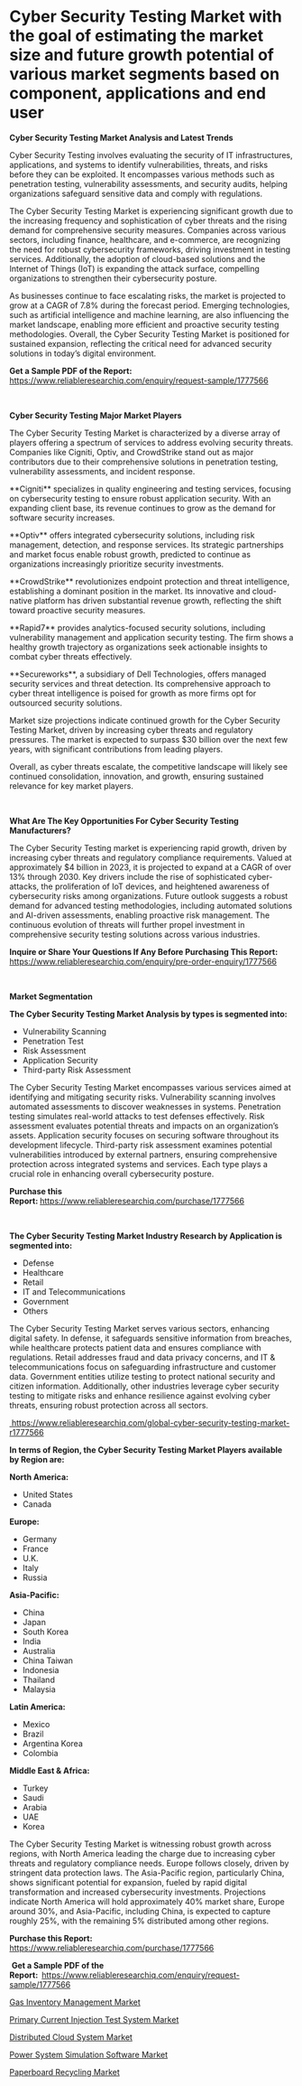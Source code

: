 <p><h1>Cyber Security Testing Market with the goal of estimating the market size and future growth potential of various market segments based on component, applications and end user</h1></p><p><strong>Cyber Security Testing Market Analysis and Latest Trends</strong></p>
<p><p>Cyber Security Testing involves evaluating the security of IT infrastructures, applications, and systems to identify vulnerabilities, threats, and risks before they can be exploited. It encompasses various methods such as penetration testing, vulnerability assessments, and security audits, helping organizations safeguard sensitive data and comply with regulations.</p><p>The Cyber Security Testing Market is experiencing significant growth due to the increasing frequency and sophistication of cyber threats and the rising demand for comprehensive security measures. Companies across various sectors, including finance, healthcare, and e-commerce, are recognizing the need for robust cybersecurity frameworks, driving investment in testing services. Additionally, the adoption of cloud-based solutions and the Internet of Things (IoT) is expanding the attack surface, compelling organizations to strengthen their cybersecurity posture.</p><p>As businesses continue to face escalating risks, the market is projected to grow at a CAGR of 7.8% during the forecast period. Emerging technologies, such as artificial intelligence and machine learning, are also influencing the market landscape, enabling more efficient and proactive security testing methodologies. Overall, the Cyber Security Testing Market is positioned for sustained expansion, reflecting the critical need for advanced security solutions in today’s digital environment.</p></p>
<p><strong>Get a Sample PDF of the Report:&nbsp;</strong> <a href="https://www.reliableresearchiq.com/enquiry/request-sample/1777566?utm_campaign=1906&utm_medium=2&utm_source=Github&utm_content=ia&utm_term=09032025&utm_id=cyber-security-testing">https://www.reliableresearchiq.com/enquiry/request-sample/1777566</a></p>
<p>&nbsp;</p>
<p><strong>Cyber Security Testing Major Market Players</strong></p>
<p><p>The Cyber Security Testing Market is characterized by a diverse array of players offering a spectrum of services to address evolving security threats. Companies like Cigniti, Optiv, and CrowdStrike stand out as major contributors due to their comprehensive solutions in penetration testing, vulnerability assessments, and incident response.</p><p>**Cigniti** specializes in quality engineering and testing services, focusing on cybersecurity testing to ensure robust application security. With an expanding client base, its revenue continues to grow as the demand for software security increases.</p><p>**Optiv** offers integrated cybersecurity solutions, including risk management, detection, and response services. Its strategic partnerships and market focus enable robust growth, predicted to continue as organizations increasingly prioritize security investments.</p><p>**CrowdStrike** revolutionizes endpoint protection and threat intelligence, establishing a dominant position in the market. Its innovative and cloud-native platform has driven substantial revenue growth, reflecting the shift toward proactive security measures.</p><p>**Rapid7** provides analytics-focused security solutions, including vulnerability management and application security testing. The firm shows a healthy growth trajectory as organizations seek actionable insights to combat cyber threats effectively.</p><p>**Secureworks**, a subsidiary of Dell Technologies, offers managed security services and threat detection. Its comprehensive approach to cyber threat intelligence is poised for growth as more firms opt for outsourced security solutions.</p><p>Market size projections indicate continued growth for the Cyber Security Testing Market, driven by increasing cyber threats and regulatory pressures. The market is expected to surpass $30 billion over the next few years, with significant contributions from leading players. </p><p>Overall, as cyber threats escalate, the competitive landscape will likely see continued consolidation, innovation, and growth, ensuring sustained relevance for key market players.</p></p>
<p>&nbsp;</p>
<p><strong>What Are The Key Opportunities For Cyber Security Testing Manufacturers?</strong></p>
<p><p>The Cyber Security Testing market is experiencing rapid growth, driven by increasing cyber threats and regulatory compliance requirements. Valued at approximately $4 billion in 2023, it is projected to expand at a CAGR of over 13% through 2030. Key drivers include the rise of sophisticated cyber-attacks, the proliferation of IoT devices, and heightened awareness of cybersecurity risks among organizations. Future outlook suggests a robust demand for advanced testing methodologies, including automated solutions and AI-driven assessments, enabling proactive risk management. The continuous evolution of threats will further propel investment in comprehensive security testing solutions across various industries.</p></p>
<p><strong>Inquire or Share Your Questions If Any Before Purchasing This Report:</strong> <a href="https://www.reliableresearchiq.com/enquiry/pre-order-enquiry/1777566?utm_campaign=1906&utm_medium=2&utm_source=Github&utm_content=ia&utm_term=09032025&utm_id=cyber-security-testing">https://www.reliableresearchiq.com/enquiry/pre-order-enquiry/1777566</a></p>
<p>&nbsp;</p>
<p><strong>Market Segmentation</strong></p>
<p><strong>The Cyber Security Testing Market Analysis by types is segmented into:</strong></p>
<p><ul><li>Vulnerability Scanning</li><li>Penetration Test</li><li>Risk Assessment</li><li>Application Security</li><li>Third-party Risk Assessment</li></ul></p>
<p><p>The Cyber Security Testing Market encompasses various services aimed at identifying and mitigating security risks. Vulnerability scanning involves automated assessments to discover weaknesses in systems. Penetration testing simulates real-world attacks to test defenses effectively. Risk assessment evaluates potential threats and impacts on an organization’s assets. Application security focuses on securing software throughout its development lifecycle. Third-party risk assessment examines potential vulnerabilities introduced by external partners, ensuring comprehensive protection across integrated systems and services. Each type plays a crucial role in enhancing overall cybersecurity posture.</p></p>
<p><strong>Purchase this Report:&nbsp;</strong><a href="https://www.reliableresearchiq.com/purchase/1777566?utm_campaign=1906&utm_medium=2&utm_source=Github&utm_content=ia&utm_term=09032025&utm_id=cyber-security-testing">https://www.reliableresearchiq.com/purchase/1777566</a></p>
<p>&nbsp;</p>
<p><strong>The Cyber Security Testing Market Industry Research by Application is segmented into:</strong></p>
<p><ul><li>Defense</li><li>Healthcare</li><li>Retail</li><li>IT and Telecommunications</li><li>Government</li><li>Others</li></ul></p>
<p><p>The Cyber Security Testing Market serves various sectors, enhancing digital safety. In defense, it safeguards sensitive information from breaches, while healthcare protects patient data and ensures compliance with regulations. Retail addresses fraud and data privacy concerns, and IT & telecommunications focus on safeguarding infrastructure and customer data. Government entities utilize testing to protect national security and citizen information. Additionally, other industries leverage cyber security testing to mitigate risks and enhance resilience against evolving cyber threats, ensuring robust protection across all sectors.</p></p>
<p><a href="https://www.reliableresearchiq.com/global-cyber-security-testing-market-r1777566?utm_campaign=1906&utm_medium=2&utm_source=Github&utm_content=ia&utm_term=09032025&utm_id=cyber-security-testing">&nbsp;https://www.reliableresearchiq.com/global-cyber-security-testing-market-r1777566</a></p>
<p><strong>In terms of Region, the Cyber Security Testing Market Players available by Region are:</strong></p>
<p>
    <p> <strong> North America: </strong>
        <ul>
            <li>United States</li>
            <li>Canada</li>
        </ul>
        </p> 
    <p> <strong> Europe: </strong>
        <ul>
            <li>Germany</li>
            <li>France</li>
            <li>U.K.</li>
            <li>Italy</li>
            <li>Russia</li>
        </ul>
        </p> 
    <p> <strong> Asia-Pacific: </strong>
        <ul>
            <li>China</li>
            <li>Japan</li>
            <li>South Korea</li>
            <li>India</li>
            <li>Australia</li>
            <li>China Taiwan</li>
            <li>Indonesia</li>
            <li>Thailand</li>
            <li>Malaysia</li>
        </ul>
        </p> 
    <p> <strong> Latin America: </strong>
        <ul>
            <li>Mexico</li>
            <li>Brazil</li>
            <li>Argentina Korea</li>
            <li>Colombia</li>
        </ul>
        </p> 
    <p> <strong> Middle East & Africa: </strong>
        <ul>
            <li>Turkey</li>
            <li>Saudi</li>
            <li>Arabia</li>
            <li>UAE</li>
            <li>Korea</li>
        </ul>
    </p>
    </p>
<p><p>The Cyber Security Testing Market is witnessing robust growth across regions, with North America leading the charge due to increasing cyber threats and regulatory compliance needs. Europe follows closely, driven by stringent data protection laws. The Asia-Pacific region, particularly China, shows significant potential for expansion, fueled by rapid digital transformation and increased cybersecurity investments. Projections indicate North America will hold approximately 40% market share, Europe around 30%, and Asia-Pacific, including China, is expected to capture roughly 25%, with the remaining 5% distributed among other regions.</p></p>
<p><strong>Purchase this Report: </strong><a href="https://www.reliableresearchiq.com/purchase/1777566?utm_campaign=1906&utm_medium=2&utm_source=Github&utm_content=ia&utm_term=09032025&utm_id=cyber-security-testing">https://www.reliableresearchiq.com/purchase/1777566</a></p>
<p>&nbsp;<strong>Get a Sample PDF of the Report:&nbsp;&nbsp;</strong><a href="https://www.reliableresearchiq.com/enquiry/request-sample/1777566?utm_campaign=1906&utm_medium=2&utm_source=Github&utm_content=ia&utm_term=09032025&utm_id=cyber-security-testing">https://www.reliableresearchiq.com/enquiry/request-sample/1777566</a></p>
<p><strong></strong></p>
<p><p><a href="https://github.com/buenayankobl/Market-Research-Report-List-1/blob/main/gas-inventory-management-market.md?utm_campaign=1906&utm_medium=2&utm_source=Github&utm_content=ia&utm_term=09032025&utm_id=cyber-security-testing">Gas Inventory Management Market</a></p><p><a href="https://github.com/janotjuljo/Market-Research-Report-List-1/blob/main/primary-current-injection-test-system-market.md?utm_campaign=1906&utm_medium=2&utm_source=Github&utm_content=ia&utm_term=09032025&utm_id=cyber-security-testing">Primary Current Injection Test System Market</a></p><p><a href="https://github.com/rakowpleetj1/Market-Research-Report-List-1/blob/main/distributed-cloud-system-market.md?utm_campaign=1906&utm_medium=2&utm_source=Github&utm_content=ia&utm_term=09032025&utm_id=cyber-security-testing">Distributed Cloud System Market</a></p><p><a href="https://github.com/uripeachrii/Market-Research-Report-List-1/blob/main/power-system-simulation-software-market.md?utm_campaign=1906&utm_medium=2&utm_source=Github&utm_content=ia&utm_term=09032025&utm_id=cyber-security-testing">Power System Simulation Software Market</a></p><p><a href="https://github.com/laingragle95/Market-Research-Report-List-1/blob/main/paperboard-recycling-market.md?utm_campaign=1906&utm_medium=2&utm_source=Github&utm_content=ia&utm_term=09032025&utm_id=cyber-security-testing">Paperboard Recycling Market</a></p></p>